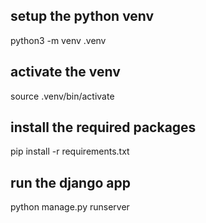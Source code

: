 ## setup the python venv
python3 -m venv .venv 

## activate the venv
source .venv/bin/activate

## install the required packages
pip install -r requirements.txt

## run the django app
python manage.py runserver